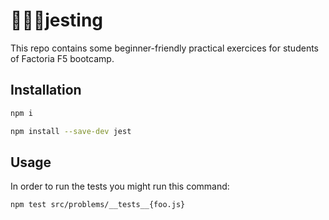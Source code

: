 # 👩🏻‍🔬jesting

This repo contains some beginner-friendly practical exercices for students of Factoria F5 bootcamp.

## Installation

``` bash
npm i
```

``` bash
npm install --save-dev jest
```
## Usage

In order to run the tests you might run this command:

```bash
npm test src/problems/__tests__{foo.js}
```

